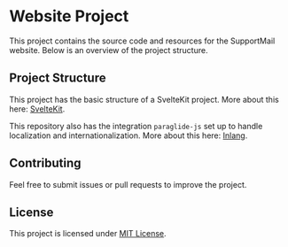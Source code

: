 # Website Project

This project contains the source code and resources for the SupportMail website. Below is an overview of the project structure.

## Project Structure

This project has the basic structure of a SvelteKit project. More about this here: [SvelteKit](https://svelte.dev/docs/kit/introduction).

This repository also has the integration `paraglide-js` set up to handle localization and internationalization. More about this here: [Inlang](https://inlang.com/).

## Contributing

Feel free to submit issues or pull requests to improve the project.

## License

This project is licensed under [MIT License](LICENSE).
